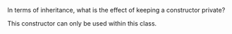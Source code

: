 In terms of inheritance, what is the effect of keeping a constructor private?

This constructor can only be used within this class.
